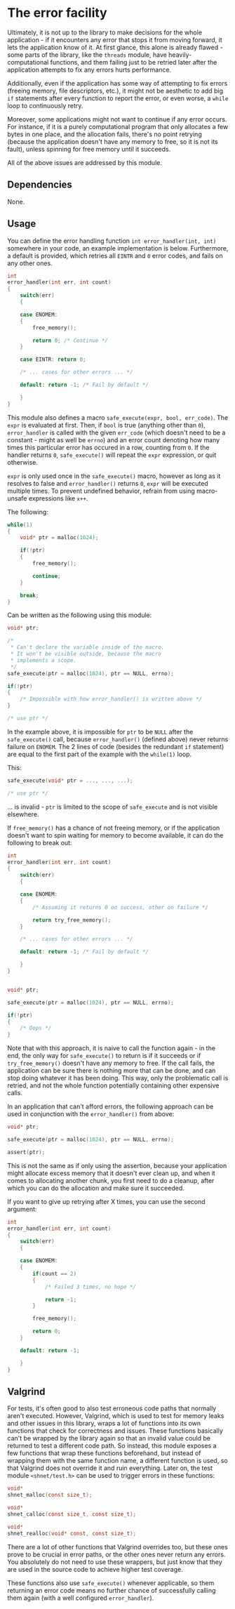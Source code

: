 # The error facility

Ultimately, it is not up to the library to make decisions for the whole
application - if it encounters any error that stops it from moving forward,
it lets the application know of it. At first glance, this alone is already
flawed - some parts of the library, like the `threads` module, have
heavily-computational functions, and them failing just to be retried later
after the application attempts to fix any errors hurts performance.

Additionally, even if the application has some way of attempting to fix errors
(freeing memory, file descriptors, etc.), it might not be aesthetic to add big
`if` statements after every function to report the error, or even worse,
a `while` loop to continuously retry.

Moreover, some applications might not want to continue if any error occurs. For
instance, if it is a purely computational program that only allocates a few
bytes in one place, and the allocation fails, there's no point retrying (because
the application doesn't have any memory to free, so it is not its fault), unless
spinning for free memory until it succeeds.

All of the above issues are addressed by this module.

## Dependencies

None.

## Usage

You can define the error handling function `int error_handler(int, int)`
somewhere in your code, an example implementation is below. Furthermore,
a default is provided, which retries all `EINTR` and `0` error codes, and
fails on any other ones.

```c
int
error_handler(int err, int count)
{
	switch(err)
	{

	case ENOMEM:
	{
		free_memory();

		return 0; /* Continue */
	}

	case EINTR: return 0;

	/* ... cases for other errors ... */

	default: return -1; /* Fail by default */

	}
}
```

This module also defines a macro `safe_execute(expr, bool, err_code)`. The
`expr` is evaluated at first. Then, if `bool` is true (anything other than `0`),
`error_handler` is called with the given `err_code` (which doesn't need to be a
constant - might as well be `errno`) and an error count denoting how many times
this particular error has occured in a row, counting from `0`. If the handler
returns `0`, `safe_execute()` will repeat the `expr` expression, or quit
otherwise.

`expr` is only used once in the `safe_execute()` macro, however as long as it
resolves to false and `error_handler()` returns `0`, `expr` will be executed
multiple times. To prevent undefined behavior, refrain from using macro-unsafe
expressions like `x++`.

The following:

```c
while(1)
{
	void* ptr = malloc(1024);

	if(!ptr)
	{
		free_memory();

		continue;
	}

	break;
}
```

Can be written as the following using this module:

```c
void* ptr;

/*
 * Can't declare the variable inside of the macro.
 * It won't be visible outside, because the macro
 * implements a scope.
 */
safe_execute(ptr = malloc(1024), ptr == NULL, errno);

if(!ptr)
{
	/* Impossible with how error_handler() is written above */
}

/* use ptr */
```

In the example above, it is impossible for `ptr` to be `NULL` after the
`safe_execute()` call, because `error_handler()` (defined above) never returns
failure on `ENOMEM`. The 2 lines of code (besides the redundant `if` statement)
are equal to the first part of the example with the `while(1)` loop.

This:

```c
safe_execute(void* ptr = ..., ..., ...);

/* use ptr */
```

... is invalid - `ptr` is limited to the scope of
`safe_execute` and is not visible elsewhere.

If `free_memory()` has a chance of not freeing memory, or if
the application doesn't want to spin waiting for memory to
become available, it can do the following to break out:

```c
int
error_handler(int err, int count)
{
	switch(err)
	{

	case ENOMEM:
	{
		/* Assuming it returns 0 on success, other on failure */

		return try_free_memory();
	}

	/* ... cases for other errors ... */

	default: return -1; /* Fail by default */

	}
}


void* ptr;

safe_execute(ptr = malloc(1024), ptr == NULL, errno);

if(!ptr)
{
	/* Oops */
}
```

Note that with this approach, it is naive to call the function again - in the
end, the only way for `safe_execute()` to return is if it succeeds or if
`try_free_memory()` doesn't have any memory to free. If the call fails, the
application can be sure there is nothing more that can be done, and can stop
doing whatever it has been doing. This way, only the problematic call is
retried, and not the whole function potentially containing other expensive
calls.

In an application that can't afford errors, the following approach
can be used in conjunction with the `error_handler()` from above:

```c
void* ptr;

safe_execute(ptr = malloc(1024), ptr == NULL, errno);

assert(ptr);
```

This is not the same as if only using the assertion, because your application
might allocate excess memory that it doesn't ever clean up, and when it comes
to allocating another chunk, you first need to do a cleanup, after which you
can do the allocation and make sure it succeeded.

If you want to give up retrying after X times, you can use the second argument:

```c
int
error_handler(int err, int count)
{
	switch(err)
	{

	case ENOMEM:
	{
		if(count == 2)
		{
			/* Failed 3 times, no hope */

			return -1;
		}

		free_memory();

		return 0;
	}

	default: return -1;

	}
}
```

## Valgrind

For tests, it's often good to also test erroneous code paths that normally
aren't executed. However, Valgrind, which is used to test for memory leaks and
other issues in this library, wraps a lot of functions into its own functions
that check for correctness and issues. These functions basically can't be
wrapped by the library again so that an invalid value could be returned to test
a different code path. So instead, this module exposes a few functions that wrap
these functions beforehand, but instead of wrapping them with the same function
name, a different function is used, so that Valgrind does not override it and
ruin everything. Later on, the test module `<shnet/test.h>` can be used to
trigger errors in these functions:

```c
void*
shnet_malloc(const size_t);

void*
shnet_calloc(const size_t, const size_t);

void*
shnet_realloc(void* const, const size_t);
```

There are a lot of other functions that Valgrind overrides too, but these ones
prove to be crucial in error paths, or the other ones never return any errors.
You absolutely do not need to use these wrappers, but just know that they are
used in the source code to achieve higher test coverage.

These functions also use `safe_execute()` whenever applicable, so them returning
an error code means no further chance of successfully calling them again (with a
well configured `error_handler`).
